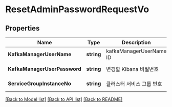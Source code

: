 # ResetAdminPasswordRequestVo

## Properties
Name | Type | Description | Notes
------------ | ------------- | ------------- | -------------
**KafkaManagerUserName** | **string** | kafkaManagerUserName ID | [default to null]
**KafkaManagerUserPassword** | **string** | 변경할 Kibana 비밀번호 | [default to null]
**ServiceGroupInstanceNo** | **string** | 클러스터 서비스 그룹 번호 | [default to null]

[[Back to Model list]](../README.md#documentation-for-models) [[Back to API list]](../README.md#documentation-for-api-endpoints) [[Back to README]](../README.md)


